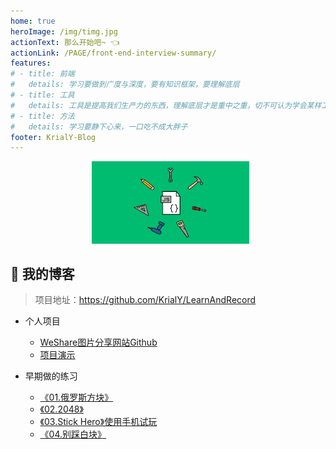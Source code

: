 ```yaml
---
home: true
heroImage: /img/timg.jpg
actionText: 那么开始吧~ 👈
actionLink: /PAGE/front-end-interview-summary/
features:
# - title: 前端
#   details: 学习要做到广度与深度，要有知识框架，要理解底层
# - title: 工具
#   details: 工具是提高我们生产力的东西，理解底层才是重中之重，切不可认为学会某样工具而认为自己上了一个层次
# - title: 方法
#   details: 学习要静下心来，一口吃不成大胖子
footer: KrialY-Blog
---
```

  <img src="./static/images/js.png" style="width:25%;opacity: 0" />
  <img src="./static/images/js.png" style="width:50%;" />

  
## 🍬 我的博客

> 项目地址：https://github.com/KrialY/LearnAndRecord

- 个人项目
  - [WeShare图片分享网站Github](https://github.com/KrialY/weShare)
  - [项目演示](http://www.krialy.com)

- 早期做的练习
  - [《01.俄罗斯方块》](https://krialy.github.io/mysite/Tetris/)
  - [《02.2048》](https://krialy.github.io/mysite/2048/)
  - [《03.Stick Hero》使用手机试玩](https://krialy.github.io/mysite/stickHero/)
  - [《04.别踩白块》](https://krialy.github.io/mysite/Don'tStepOnTheWhiteBlock/)

<!-- <busuanzi/> -->

